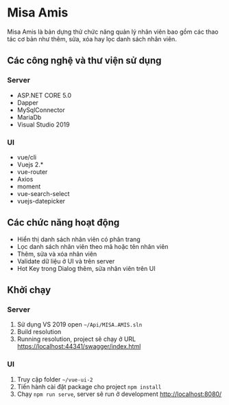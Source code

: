 # Misa Amis 
Misa Amis là bản dựng thử chức năng quản lý nhân viên bao gồm các thao tác cơ bản như thêm, sửa, xóa hay lọc danh sách nhân viên.

## Các công nghệ và thư viện sử dụng
### Server
- ASP.NET CORE 5.0
- Dapper
- MySqlConnector
- MariaDb
- Visual Studio 2019
### UI
- vue/cli
- Vuejs 2.*
- vue-router
- Axios
- moment
- vue-search-select
- vuejs-datepicker

## Các chức năng hoạt động

 - Hiển thị danh sách nhân viên có phân trang
 - Lọc danh sách nhân viên theo mã hoặc tên nhân viên
 - Thêm, sửa và xóa nhân viên
 - Validate dữ liệu ở UI và trên server
 - Hot Key trong Dialog thêm, sửa nhân viên trên UI 

## Khởi chạy 
### Server
1. Sử dụng VS 2019 open `~/Api/MISA.AMIS.sln`
2. Build resolution
3. Running resolution, project sẽ chạy ở URL [https://localhost:44341/swagger/index.html](https://localhost:44341/swagger/index.html)

### UI
1. Truy cập folder `~/vue-ui-2`
2. Tiến hành cài đặt package cho project `npm install`
3. Chạy `npm run serve`, server sẽ run ở development [http://localhost:8080/](http://localhost:8080/)
